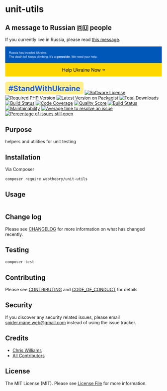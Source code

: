 # unit-utils

## A message to Russian 🇷🇺 people

If you currently live in Russia, please read [this message][link:to-russia].

[![Stand With Ukraine][banner:support-ukraine]][link:support-ukraine]

[![Stand With Ukraine][badge:support-ukraine]][link:support-ukraine]
[![Software License][badge:license]][link:license]
[![Required PHP Version][badge:packagist-php]][link:php]
[![Latest Version on Packagist][badge:packagist-version]][link:packagist]
[![Total Downloads][badge:packagist-downloads]][link:packagist-downloads]
[![Build Status][badge:scrutinizer-build]][link:scrutinizer]
[![Code Coverage][badge:scrutinizer-coverage]][link:scrutinizer]
[![Quality Score][badge:scrutinizer-quality]][link:scrutinizer]
[![Build Status][badge:travis-build]][link:travis]
[![Maintainability][badge:codeclimate-maintainability]][link:codeclimate-maintainability]
[![Average time to resolve an issue][badge:isitmaintained-resolution]][link:isitmaintained]
[![Percentage of issues still open][badge:isitmaintained-issues]][link:isitmaintained]

## Purpose

helpers and utilities for unit testing

## Installation

Via Composer

```bash
composer require webtheory/unit-utils
```

## Usage

```php

```

## Change log

Please see [CHANGELOG][link:changelog] for more information on what has changed recently.

## Testing

```bash
composer test
```

## Contributing

Please see [CONTRIBUTING][link:contributing] and [CODE_OF_CONDUCT][link:code-of-conduct] for details.

## Security

If you discover any security related issues, please email spider.mane.web@gmail.com instead of using the issue tracker.

## Credits

- [Chris Williams][link:author]
- [All Contributors][link:contributors]

## License

The MIT License (MIT). Please see [License File][link:license] for more information.

<!-- Links -->

[link:author]: https://github.com/spider-mane
[link:changelog]: CHANGELOG.md
[link:code-of-conduct]: CODE_OF_CONDUCT.md
[link:codeclimate-maintainability]: https://codeclimate.com/github/webtheory/unit-utils/maintainability
[link:contributing]: CONTRIBUTING.md
[link:contributors]: ../../contributors
[link:isitmaintained]: https://isitmaintained.com/project/webtheory/unit-utils
[link:license]: LICENSE.md
[link:packagist-downloads]: https://packagist.org/packages/webtheory/unit-utils/stats
[link:packagist]: https://packagist.org/packages/webtheory/unit-utils
[link:php]: https://php.net
[link:scrutinizer]: https://scrutinizer-ci.com/g/webtheory/unit-utils
[link:travis]: https://travis-ci.org/webtheory/unit-utils

<!-- Badges -->

[badge:codeclimate-maintainability]: https://img.shields.io/codeclimate/maintainability/webtheory/unit-utils.svg
[badge:isitmaintained-issues]: https://isitmaintained.com/badge/open/webtheory/unit-utils.svg
[badge:isitmaintained-resolution]: https://isitmaintained.com/badge/resolution/webtheory/unit-utils.svg
[badge:license]: https://img.shields.io/badge/license-MIT-brightgreen.svg
[badge:packagist-downloads]: https://img.shields.io/packagist/dt/webtheory/unit-utils.svg
[badge:packagist-php]: https://img.shields.io/packagist/php-v/webtheory/unit-utils.svg?colorB=%238892BF
[badge:packagist-version]: https://img.shields.io/packagist/v/webtheory/unit-utils.svg
[badge:scrutinizer-build]: https://img.shields.io/scrutinizer/build/g/webtheory/unit-utils.svg
[badge:scrutinizer-coverage]: https://img.shields.io/scrutinizer/coverage/g/webtheory/unit-utils.svg
[badge:scrutinizer-quality]: https://img.shields.io/scrutinizer/g/webtheory/unit-utils.svg
[badge:travis-build]: https://img.shields.io/travis/webtheory/unit-utils/master.svg

<!-- Support Ukraine -->

[badge:support-ukraine]: https://raw.githubusercontent.com/vshymanskyy/StandWithUkraine/main/badges/StandWithUkraine.svg
[banner:support-ukraine]: https://raw.githubusercontent.com/vshymanskyy/StandWithUkraine/main/banner2-direct.svg
[link:support-ukraine]: https://stand-with-ukraine.pp.ua
[link:to-russia]: https://github.com/vshymanskyy/StandWithUkraine/blob/main/docs/ToRussianPeople.md

